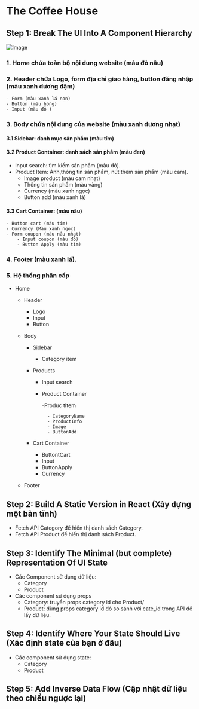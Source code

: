 # The Coffee House

## Step 1: Break The UI Into A Component Hierarchy


![Image](https://scontent.fpnh22-2.fna.fbcdn.net/v/t1.15752-9/s2048x2048/196468877_2657702651194153_6118948014395866679_n.png?_nc_cat=100&ccb=1-3&_nc_sid=ae9488&_nc_ohc=oqFgvC6rB3EAX-MrqzP&tn=aPJlnR-rezZbCgJA&_nc_ht=scontent.fpnh22-2.fna&tp=30&oh=d514ef03521e2fe93c5a9aa1152e9bca&oe=60E202F4)
### 1. Home chứa toàn bộ nội dung website (màu đỏ nâu)
### 2. Header chứa Logo, form địa chỉ giao hàng, button đăng nhập (màu xanh dương đậm)
    - Form (màu xanh lá non)
    - Button (màu hồng)
    - Input (màu đỏ )
### 3. Body chứa nội dung của website (màu xanh dương nhạt)
#### 3.1 Sidebar: danh mục sản phẩm (màu tím)
#### 3.2 Product Container: danh sách sản phẩm (màu đen)
- Input search:  tìm kiếm sản phẩm (màu đỏ).
- Product Item: Ảnh,thông tin sản phẩm, nút thêm sản phẩm (màu cam).
    - Image product (màu cam nhạt)
    - Thông tin sản phẩm (màu vàng)
    - Currency (màu xanh ngọc)
    - Button add (màu xanh lá)
#### 3.3 Cart Container: (màu nâu)
    - Button cart (màu tím)
    - Currency (Màu xanh ngọc)
    - Form coupon (màu nâu nhạt)
        - Input coupon (màu đỏ)
        - Button Apply (màu tím)
### 4. Footer (màu xanh lá).
    
### 5. Hệ thống phân cấp

- Home
    - Header
        - Logo
        - Input 
        - Button 
    - Body
    
        - Sidebar
        
            - Category item
            
        - Products
        
            - Input search
            
            - Product Container
                
                -Produc tItem

                    - CategoryName
                    - ProductInfo                    
                    - Image
                    - ButtonAdd
            
        - Cart Container
            - ButtontCart
            - Input
            - ButtonApply
            - Currency
        
    - Footer

## Step 2: Build A Static Version in React (Xây dựng một bản tĩnh)
- Fetch API Category để hiển thị danh sách Category.
- Fetch API Product để hiển thị danh sách Product.
## Step 3: Identify The Minimal (but complete) Representation Of UI State
- Các Component sử dụng dữ liệu:
    - Category
    - Product
- Các component sử dụng props
    - Category: truyền props category id cho Product/
    - Product: dùng props category id đó so sánh với cate_id trong API để lấy dữ liệu.
## Step 4: Identify Where Your State Should Live (Xác định state của bạn ở đâu)
- Các component sử dụng state:
    - Category
    - Product
## Step 5: Add Inverse Data Flow (Cập nhật dữ liệu theo chiều ngược lại)
